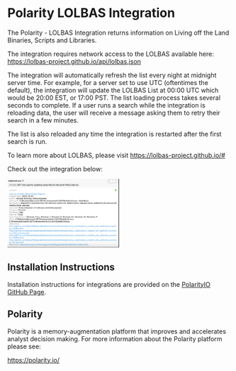 # Polarity LOLBAS Integration

The Polarity - LOLBAS Integration returns information on Living off the Land Binaries, Scripts and Libraries. 

The integration requires network access to the LOLBAS available here: https://lolbas-project.github.io/api/lolbas.json

The integration will automatically refresh the list every night at midnight server time. For example, for a server set to use UTC (oftentimes the default),
the integration will update the LOLBAS List at 00:00 UTC which would be 20:00 EST, or 17:00 PST.  The list loading process takes several seconds to complete.  If a user runs a search while the integration is reloading data, the user will receive a message asking them to retry their search in a few minutes.

The list is also reloaded any time the integration is restarted after the first search is run.

To learn more about LOLBAS, please visit https://lolbas-project.github.io/#

Check out the integration below:

<img src="images/overlay.png" width="50%">


## Installation Instructions

Installation instructions for integrations are provided on the [PolarityIO GitHub Page](https://polarityio.github.io/).

## Polarity

Polarity is a memory-augmentation platform that improves and accelerates analyst decision making.  For more information about the Polarity platform please see:

https://polarity.io/